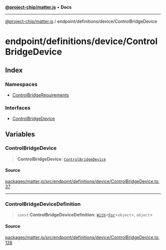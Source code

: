 [**@project-chip/matter.js**](../../../../README.md) • **Docs**

***

[@project-chip/matter.js](../../../../modules.md) / endpoint/definitions/device/ControlBridgeDevice

# endpoint/definitions/device/ControlBridgeDevice

## Index

### Namespaces

- [ControlBridgeRequirements](namespaces/ControlBridgeRequirements/README.md)

### Interfaces

- [ControlBridgeDevice](interfaces/ControlBridgeDevice.md)

## Variables

### ControlBridgeDevice

> **ControlBridgeDevice**: [`ControlBridgeDevice`](interfaces/ControlBridgeDevice.md)

#### Source

[packages/matter.js/src/endpoint/definitions/device/ControlBridgeDevice.ts:37](https://github.com/project-chip/matter.js/blob/7a8cbb56b87d4ccf34bec5a9a95ab40a1711324f/packages/matter.js/src/endpoint/definitions/device/ControlBridgeDevice.ts#L37)

***

### ControlBridgeDeviceDefinition

> `const` **ControlBridgeDeviceDefinition**: [`With`](../../../../node/export/-internal-/README.md#withbsb)\<[`For`](../../../../behavior/cluster/export/-internal-/namespaces/EndpointType/README.md#fort)\<`object`\>, `object`\>

#### Source

[packages/matter.js/src/endpoint/definitions/device/ControlBridgeDevice.ts:128](https://github.com/project-chip/matter.js/blob/7a8cbb56b87d4ccf34bec5a9a95ab40a1711324f/packages/matter.js/src/endpoint/definitions/device/ControlBridgeDevice.ts#L128)
